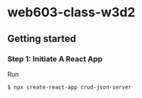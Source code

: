 # web603-class-w3d2

## Getting started

### Step 1: Initiate A React App

Run
```bash
$ npx create-react-app crud-json-server
```
